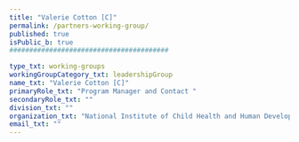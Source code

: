 ```yaml
---
title: "Valerie Cotton [C]"
permalink: /partners-working-group/
published: true
isPublic_b: true
########################################

type_txt: working-groups
workingGroupCategory_txt: leadershipGroup
name_txt: "Valerie Cotton [C]"
primaryRole_txt: "Program Manager and Contact "
secondaryRole_txt: ""
division_txt: ""
organization_txt: "National Institute of Child Health and Human Development (NICHD)"
email_txt: ""
---
```

